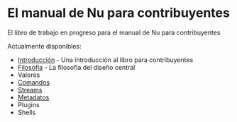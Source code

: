 # El manual de Nu para contribuyentes

El libro de trabajo en progreso para el manual de Nu para contribuyentes

Actualmente disponibles:

* [Introducción](introduccion.md) - Una introducción al libro para contribuyentes
* [Filosofía](filosofia.md) - La filosofía del diseño central
* Valores
* [Comandos](comandos.md)
* [Streams](streams.md)
* [Metadatos](metadatos.md)
* Plugins 
* Shells
